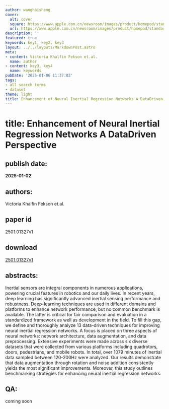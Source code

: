 ```yaml
---
author: wanghaisheng
cover:
  alt: cover
  square: https://www.apple.com.cn/newsroom/images/product/homepod/standard/Apple-HomePod-hero-230118_big.jpg.large_2x.jpg
  url: https://www.apple.com.cn/newsroom/images/product/homepod/standard/Apple-HomePod-hero-230118_big.jpg.large_2x.jpg
description: ''
featured: true
keywords: key1, key2, key3
layout: ../../layouts/MarkdownPost.astro
meta:
- content: Victoria Khalfin Fekson et.al.
  name: author
- content: key3, key4
  name: keywords
pubDate: '2025-01-06 11:37:02'
tags:
- all search terms
- dataset
theme: light
title: Enhancement of Neural Inertial Regression Networks A DataDriven Perspective
---
```


# title: Enhancement of Neural Inertial Regression Networks A DataDriven Perspective 
## publish date: 
**2025-01-02** 
## authors: 
  Victoria Khalfin Fekson et.al. 
## paper id
2501.01327v1
## download
[2501.01327v1](http://arxiv.org/abs/2501.01327v1)
## abstracts:
Inertial sensors are integral components in numerous applications, powering crucial features in robotics and our daily lives. In recent years, deep learning has significantly advanced inertial sensing performance and robustness. Deep-learning techniques are used in different domains and platforms to enhance network performance, but no common benchmark is available. The latter is critical for fair comparison and evaluation in a standardized framework as well as development in the field. To fill this gap, we define and thoroughly analyze 13 data-driven techniques for improving neural inertial regression networks. A focus is placed on three aspects of neural networks: network architecture, data augmentation, and data preprocessing. Extensive experiments were made across six diverse datasets that were collected from various platforms including quadrotors, doors, pedestrians, and mobile robots. In total, over 1079 minutes of inertial data sampled between 120-200Hz were analyzed. Our results demonstrate that data augmentation through rotation and noise addition consistently yields the most significant improvements. Moreover, this study outlines benchmarking strategies for enhancing neural inertial regression networks.
## QA:
coming soon
